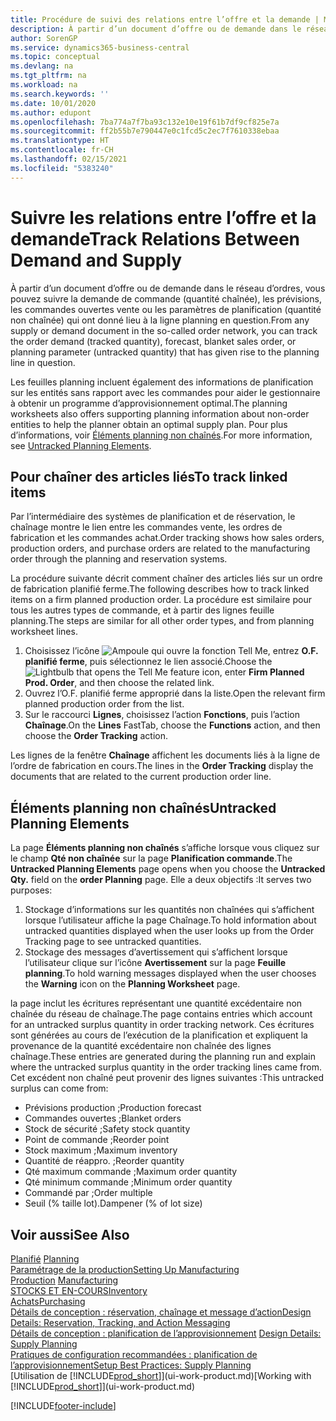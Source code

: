 ```yaml
---
title: Procédure de suivi des relations entre l’offre et la demande | Microsoft Docs
description: À partir d’un document d’offre ou de demande dans le réseau d’ordres, vous pouvez suivre la demande de commande (quantité chaînée), les prévisions, les commandes ouvertes vente ou les paramètres de planification (quantité non chaînée) qui ont donné lieu à la ligne planning en question.
author: SorenGP
ms.service: dynamics365-business-central
ms.topic: conceptual
ms.devlang: na
ms.tgt_pltfrm: na
ms.workload: na
ms.search.keywords: ''
ms.date: 10/01/2020
ms.author: edupont
ms.openlocfilehash: 7ba774a7f7ba93c132e10e19f61b7df9cf825e7a
ms.sourcegitcommit: ff2b55b7e790447e0c1fcd5c2ec7f7610338ebaa
ms.translationtype: HT
ms.contentlocale: fr-CH
ms.lasthandoff: 02/15/2021
ms.locfileid: "5383240"
---
```

# <a name="track-relations-between-demand-and-supply"></a><span data-ttu-id="85402-103">Suivre les relations entre l’offre et la demande</span><span class="sxs-lookup"><span data-stu-id="85402-103">Track Relations Between Demand and Supply</span></span>
<span data-ttu-id="85402-104">À partir d’un document d’offre ou de demande dans le réseau d’ordres, vous pouvez suivre la demande de commande (quantité chaînée), les prévisions, les commandes ouvertes vente ou les paramètres de planification (quantité non chaînée) qui ont donné lieu à la ligne planning en question.</span><span class="sxs-lookup"><span data-stu-id="85402-104">From any supply or demand document in the so-called order network, you can track the order demand (tracked quantity), forecast, blanket sales order, or planning parameter (untracked quantity) that has given rise to the planning line in question.</span></span>

<span data-ttu-id="85402-105">Les feuilles planning incluent également des informations de planification sur les entités sans rapport avec les commandes pour aider le gestionnaire à obtenir un programme d’approvisionnement optimal.</span><span class="sxs-lookup"><span data-stu-id="85402-105">The planning worksheets also offers supporting planning information about non-order entities to help the planner obtain an optimal supply plan.</span></span> <span data-ttu-id="85402-106">Pour plus d’informations, voir [Éléments planning non chaînés](production-how-track-demand-supply.md#untracked-planning-elements).</span><span class="sxs-lookup"><span data-stu-id="85402-106">For more information, see [Untracked Planning Elements](production-how-track-demand-supply.md#untracked-planning-elements).</span></span>

## <a name="to-track-linked-items"></a><span data-ttu-id="85402-107">Pour chaîner des articles liés</span><span class="sxs-lookup"><span data-stu-id="85402-107">To track linked items</span></span>
<span data-ttu-id="85402-108">Par l’intermédiaire des systèmes de planification et de réservation, le chaînage montre le lien entre les commandes vente, les ordres de fabrication et les commandes achat.</span><span class="sxs-lookup"><span data-stu-id="85402-108">Order tracking shows how sales orders, production orders, and purchase orders are related to the manufacturing order through the planning and reservation systems.</span></span>

<span data-ttu-id="85402-109">La procédure suivante décrit comment chaîner des articles liés sur un ordre de fabrication planifié ferme.</span><span class="sxs-lookup"><span data-stu-id="85402-109">The following describes how to track linked items on a firm planned production order.</span></span> <span data-ttu-id="85402-110">La procédure est similaire pour tous les autres types de commande, et à partir des lignes feuille planning.</span><span class="sxs-lookup"><span data-stu-id="85402-110">The steps are similar for all other order types, and from planning worksheet lines.</span></span>

1. <span data-ttu-id="85402-111">Choisissez l’icône ![Ampoule qui ouvre la fonction Tell Me](media/ui-search/search_small.png "Dites-moi ce que vous voulez faire"), entrez **O.F. planifié ferme**, puis sélectionnez le lien associé.</span><span class="sxs-lookup"><span data-stu-id="85402-111">Choose the ![Lightbulb that opens the Tell Me feature](media/ui-search/search_small.png "Tell me what you want to do") icon, enter **Firm Planned Prod. Order**, and then choose the related link.</span></span>
2. <span data-ttu-id="85402-112">Ouvrez l’O.F. planifié ferme approprié dans la liste.</span><span class="sxs-lookup"><span data-stu-id="85402-112">Open the relevant firm planned production order from the list.</span></span>
3. <span data-ttu-id="85402-113">Sur le raccourci **Lignes**, choisissez l’action **Fonctions**, puis l’action **Chaînage**.</span><span class="sxs-lookup"><span data-stu-id="85402-113">On the **Lines** FastTab, choose the **Functions** action, and then choose the **Order Tracking** action.</span></span>

<span data-ttu-id="85402-114">Les lignes de la fenêtre **Chaînage** affichent les documents liés à la ligne de l’ordre de fabrication en cours.</span><span class="sxs-lookup"><span data-stu-id="85402-114">The lines in the **Order Tracking** display the documents that are related to the current production order line.</span></span>

## <a name="untracked-planning-elements"></a><span data-ttu-id="85402-115">Éléments planning non chaînés</span><span class="sxs-lookup"><span data-stu-id="85402-115">Untracked Planning Elements</span></span>
<span data-ttu-id="85402-116">La page **Éléments planning non chaînés** s’affiche lorsque vous cliquez sur le champ **Qté non chaînée** sur la page **Planification commande**.</span><span class="sxs-lookup"><span data-stu-id="85402-116">The **Untracked Planning Elements** page opens when you choose the **Untracked Qty.** field on the **order Planning** page.</span></span> <span data-ttu-id="85402-117">Elle a deux objectifs :</span><span class="sxs-lookup"><span data-stu-id="85402-117">It serves two purposes:</span></span>

1. <span data-ttu-id="85402-118">Stockage d’informations sur les quantités non chaînées qui s’affichent lorsque l’utilisateur affiche la page Chaînage.</span><span class="sxs-lookup"><span data-stu-id="85402-118">To hold information about untracked quantities displayed when the user looks up from the Order Tracking page to see untracked quantities.</span></span>
2. <span data-ttu-id="85402-119">Stockage des messages d’avertissement qui s’affichent lorsque l’utilisateur clique sur l’icône **Avertissement** sur la page **Feuille planning**.</span><span class="sxs-lookup"><span data-stu-id="85402-119">To hold warning messages displayed when the user chooses the **Warning** icon on the **Planning Worksheet** page.</span></span>

<span data-ttu-id="85402-120">la page inclut les écritures représentant une quantité excédentaire non chaînée du réseau de chaînage.</span><span class="sxs-lookup"><span data-stu-id="85402-120">The page contains entries which account for an untracked surplus quantity in order tracking network.</span></span> <span data-ttu-id="85402-121">Ces écritures sont générées au cours de l’exécution de la planification et expliquent la provenance de la quantité excédentaire non chaînée des lignes chaînage.</span><span class="sxs-lookup"><span data-stu-id="85402-121">These entries are generated during the planning run and explain where the untracked surplus quantity in the order tracking lines came from.</span></span> <span data-ttu-id="85402-122">Cet excédent non chaîné peut provenir des lignes suivantes :</span><span class="sxs-lookup"><span data-stu-id="85402-122">This untracked surplus can come from:</span></span>

- <span data-ttu-id="85402-123">Prévisions production ;</span><span class="sxs-lookup"><span data-stu-id="85402-123">Production forecast</span></span>
- <span data-ttu-id="85402-124">Commandes ouvertes ;</span><span class="sxs-lookup"><span data-stu-id="85402-124">Blanket orders</span></span>
- <span data-ttu-id="85402-125">Stock de sécurité ;</span><span class="sxs-lookup"><span data-stu-id="85402-125">Safety stock quantity</span></span>
- <span data-ttu-id="85402-126">Point de commande ;</span><span class="sxs-lookup"><span data-stu-id="85402-126">Reorder point</span></span>
- <span data-ttu-id="85402-127">Stock maximum ;</span><span class="sxs-lookup"><span data-stu-id="85402-127">Maximum inventory</span></span>
- <span data-ttu-id="85402-128">Quantité de réappro. ;</span><span class="sxs-lookup"><span data-stu-id="85402-128">Reorder quantity</span></span>
- <span data-ttu-id="85402-129">Qté maximum commande ;</span><span class="sxs-lookup"><span data-stu-id="85402-129">Maximum order quantity</span></span>
- <span data-ttu-id="85402-130">Qté minimum commande ;</span><span class="sxs-lookup"><span data-stu-id="85402-130">Minimum order quantity</span></span>
- <span data-ttu-id="85402-131">Commandé par ;</span><span class="sxs-lookup"><span data-stu-id="85402-131">Order multiple</span></span>
- <span data-ttu-id="85402-132">Seuil (% taille lot).</span><span class="sxs-lookup"><span data-stu-id="85402-132">Dampener (% of lot size)</span></span>

## <a name="see-also"></a><span data-ttu-id="85402-133">Voir aussi</span><span class="sxs-lookup"><span data-stu-id="85402-133">See Also</span></span>  
<span data-ttu-id="85402-134">[Planifié](production-planning.md) </span><span class="sxs-lookup"><span data-stu-id="85402-134">[Planning](production-planning.md) </span></span>  
[<span data-ttu-id="85402-135">Paramétrage de la production</span><span class="sxs-lookup"><span data-stu-id="85402-135">Setting Up Manufacturing</span></span>](production-configure-production-processes.md)  
<span data-ttu-id="85402-136">[Production](production-manage-manufacturing.md)  </span><span class="sxs-lookup"><span data-stu-id="85402-136">[Manufacturing](production-manage-manufacturing.md)  </span></span>  
[<span data-ttu-id="85402-137">STOCKS ET EN-COURS</span><span class="sxs-lookup"><span data-stu-id="85402-137">Inventory</span></span>](inventory-manage-inventory.md)  
[<span data-ttu-id="85402-138">Achats</span><span class="sxs-lookup"><span data-stu-id="85402-138">Purchasing</span></span>](purchasing-manage-purchasing.md)  
[<span data-ttu-id="85402-139">Détails de conception : réservation, chaînage et message d’action</span><span class="sxs-lookup"><span data-stu-id="85402-139">Design Details: Reservation, Tracking, and Action Messaging</span></span>](design-details-reservation-order-tracking-and-action-messaging.md)  
<span data-ttu-id="85402-140">[Détails de conception : planification de l’approvisionnement](design-details-supply-planning.md) </span><span class="sxs-lookup"><span data-stu-id="85402-140">[Design Details: Supply Planning](design-details-supply-planning.md) </span></span>  
[<span data-ttu-id="85402-141">Pratiques de configuration recommandées : planification de l’approvisionnement</span><span class="sxs-lookup"><span data-stu-id="85402-141">Setup Best Practices: Supply Planning</span></span>](setup-best-practices-supply-planning.md)  
<span data-ttu-id="85402-142">[Utilisation de [!INCLUDE[prod_short](includes/prod_short.md)]](ui-work-product.md)</span><span class="sxs-lookup"><span data-stu-id="85402-142">[Working with [!INCLUDE[prod_short](includes/prod_short.md)]](ui-work-product.md)</span></span>


[!INCLUDE[footer-include](includes/footer-banner.md)]